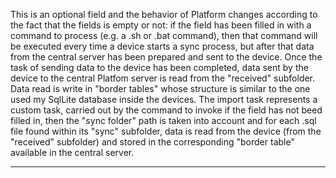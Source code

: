 This is an optional field and the behavior of Platform changes according to the fact that the fields is empty or not:
if the field has been filled in with a command to process (e.g. a .sh or .bat command), then that command will be executed every time a device starts a sync process, but after that data from the central server has been prepared and sent to the device. Once the task of sending data to the device has been completed, data sent by the device to the central Platfom server is read from the "received" subfolder. Data read is write in "border tables" whose structure is similar to the one used my SqlLite database inside the devices. The import task represents a custom task, carried out by the command to invoke
if the field has not beed filled in, then the "sync folder" path is taken into account and for each .sql file found within its "sync" subfolder, data is read from the device (from the "received" subfolder) and stored in the corresponding "border table" available in the central server.




                

---


